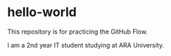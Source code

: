 # hello-world
This repository is for practicing the GitHub Flow.

I am a 2nd year IT student studying at ARA University.
